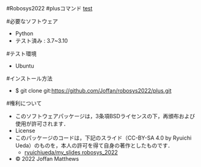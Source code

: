 #Robosys2022
#plusコマンド
[test](https://github.com/Joffan/robosys20x/actions/workflows/test.yml/badge.svg)

#必要なソフトウェア
 * Python
 * テスト済み : 3.7~3.10

#テスト環境
* Ubuntu

#インストール方法
  * $ git clone git:https://github.com/Joffan/robosys2022/plus.git

#権利について
  * このソフトウェアパッケージは，3条項BSDライセンスの下，再頒布および使用が許可されます．
  * License
  * このパッケージのコードは，下記のスライド（CC-BY-SA 4.0 by Ryuichi Ueda）のものを，本人の許可を得て自身の著作としたものです．
      * [ryuichiueda/my_slides robosys_2022](https://github.com/ryuichiueda/my_slides/tree/master/robosys_2022)
  * © 2022 Joffan Matthews

